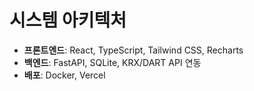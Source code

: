 # 시스템 아키텍처
- **프론트엔드**: React, TypeScript, Tailwind CSS, Recharts
- **백엔드**: FastAPI, SQLite, KRX/DART API 연동
- **배포**: Docker, Vercel

